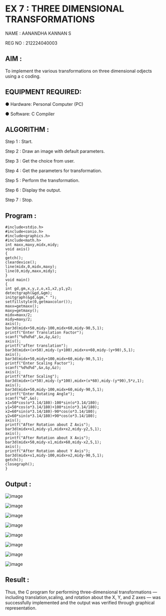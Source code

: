# EX 7 : THREE DIMENSIONAL TRANSFORMATIONS

NAME : AANANDHA KANNAN S

REG NO : 212224040003

## AIM :
 
 To implement the various transformations on three dimensional odjects using a c coding.

## EQUIPMENT REQUIRED:

●	Hardware: Personal Computer (PC)

●	Software: C Compiler

## ALGORITHM :


   Step 1 : Start.

   Step 2 : Draw an image with default parameters.

   Step 3 : Get the choice from user.

   Step 4 : Get the parameters for transformation.

   Step 5 : Perform the transformation.

   Step 6 : Display the output.

   Step 7 : Stop.

## Program :
```
#include<stdio.h> 
#include<conio.h> 
#include<graphics.h> 
#include<math.h> 
int maxx,maxy,midx,midy; 
void axis() 
{ 
getch(); 
cleardevice(); 
line(midx,0,midx,maxy); 
line(0,midy,maxx,midy); 
} 
void main() 
{ 
int gd,gm,x,y,z,o,x1,x2,y1,y2; 
detectgraph(&gd,&gm); 
initgraph(&gd,&gm," "); 
setfillstyle(0,getmaxcolor()); 
maxx=getmaxx(); 
maxy=getmaxy(); 
midx=maxx/2; 
midy=maxy/2; 
axis(); 
bar3d(midx+50,midy-100,midx+60,midy-90,5,1); 
printf("Enter Translation Factor"); 
scanf("%d%d%d",&x,&y,&z); 
axis(); 
printf("after translation"); 
bar3d(midx+(x+50),midy-(y+100),midx+x+60,midy-(y+90),5,1); 
axis(); 
bar3d(midx+50,midy+100,midx+60,midy-90,5,1); 
printf("Enter Scaling Factor"); 
scanf("%d%d%d",&x,&y,&z); 
axis(); 
printf("After Scaling"); 
bar3d(midx+(x*50),midy-(y*100),midx+(x*60),midy-(y*90),5*z,1); 
axis(); 
bar3d(midx+50,midy-100,midx+60,midy-90,5,1); 
printf("Enter Rotating Angle"); 
scanf("%d",&o); 
x1=50*cos(o*3.14/180)-100*sin(o*3.14/180); 
y1=50*cos(o*3.14/180)+100*sin(o*3.14/180); 
x2=60*sin(o*3.14/180)-90*cos(o*3.14/180); 
y2=60*sin(o*3.14/180)+90*cos(o*3.14/180); 
axis(); 
printf("After Rotation about Z Axis"); 
bar3d(midx+x1,midy-y1,midx+x2,midy-y2,5,1); 
axis(); 
printf("After Rotation about X Axis"); 
bar3d(midx+50,midy-x1,midx+60,midy-x2,5,1); 
axis(); 
printf("After Rotation about Y Axis"); 
bar3d(midx+x1,midy-100,midx+x2,midy-90,5,1); 
getch(); 
closegraph(); 
}
```

## Output :

![image](https://github.com/user-attachments/assets/f26af567-5c27-4843-b952-e344d14c5277)

![image](https://github.com/user-attachments/assets/10d9c354-873e-4e3c-81b3-1731750e0438)

![image](https://github.com/user-attachments/assets/838fdb27-5b41-43f9-b6aa-59faf765f448)

![image](https://github.com/user-attachments/assets/5a8fc296-403b-4b19-b514-95039407a50a)

![image](https://github.com/user-attachments/assets/43cf1b94-b34c-4570-80d6-a57ed3cb6dbc)

![image](https://github.com/user-attachments/assets/99c586b9-43b9-409d-9235-1fff47058ff0)

![image](https://github.com/user-attachments/assets/26c6b515-f89d-4676-b316-572be754768f)

![image](https://github.com/user-attachments/assets/5e85d931-c428-4a11-8c32-f2c0e341ce25)

## Result :

Thus, the C program for performing three-dimensional transformations — including translation,scaling, and rotation about the X, Y, and Z axes — was successfully implemented and the output was verified through graphical representation.
